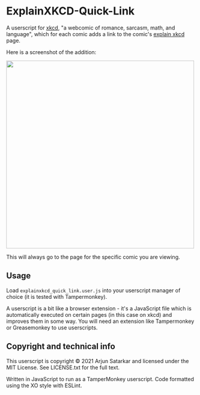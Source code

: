 # ExplainXKCD-Quick-Link

A userscript for [xkcd](https://xkcd.com/), "a webcomic of romance, sarcasm, math, and language", which for each comic adds a link to the comic's [explain xkcd](https://www.explainxkcd.com/wiki/index.php/Main_Page) page.

Here is a screenshot of the addition:

<img src="https://github.com/untir-l/userscripts/blob/main/Explain-XKCD-Quick-Link/screenshot.png?raw=true" width="500">

This will always go to the page for the specific comic you are viewing.

## Usage

Load `explainxkcd_quick_link.user.js` into your userscript manager of choice (it is tested with Tampermonkey).

A userscript is a bit like a browser extension - it's a JavaScript file which is automatically executed on certain pages (in this case on xkcd) and improves them in some way. You will need an extension like Tampermonkey or Greasemonkey to use userscripts.

## Copyright and technical info

This userscript is copyright © 2021 Arjun Satarkar and licensed under the MIT License. See LICENSE.txt for the full text.

Written in JavaScript to run as a TamperMonkey userscript. Code formatted using the XO style with ESLint.
